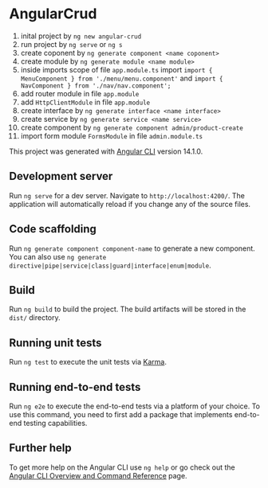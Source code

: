 # AngularCrud

1. inital project by `ng new angular-crud`
2. run project by `ng serve` or `ng s`
3. create coponent by `ng generate component <name coponent>`
4. create module by `ng generate module <name module>`
5. inside imports scope of file `app.module.ts` import `import { MenuComponent } from './menu/menu.component'` and `import { NavComponent } from './nav/nav.component';`
6. add router module in file `app.module`
7. add `HttpClientModule` in file `app.module`
8. create interface by `ng generate interface <name interface>`
9. create service by `ng generate service <name service>`
10. create component by `ng generate component admin/product-create`
11. import form module `FormsModule` in file `admin.module.ts`

This project was generated with [Angular CLI](https://github.com/angular/angular-cli) version 14.1.0.

## Development server

Run `ng serve` for a dev server. Navigate to `http://localhost:4200/`. The application will automatically reload if you change any of the source files.

## Code scaffolding

Run `ng generate component component-name` to generate a new component. You can also use `ng generate directive|pipe|service|class|guard|interface|enum|module`.

## Build

Run `ng build` to build the project. The build artifacts will be stored in the `dist/` directory.

## Running unit tests

Run `ng test` to execute the unit tests via [Karma](https://karma-runner.github.io).

## Running end-to-end tests

Run `ng e2e` to execute the end-to-end tests via a platform of your choice. To use this command, you need to first add a package that implements end-to-end testing capabilities.

## Further help

To get more help on the Angular CLI use `ng help` or go check out the [Angular CLI Overview and Command Reference](https://angular.io/cli) page.
